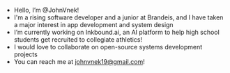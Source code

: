 - Hello, I’m @JohnVnek!
- I'm a rising software developer and a junior at Brandeis, and I have taken a major interest in app development and system design
- I’m currently working on Inkbound.ai, an AI platform to help high school students get recruited to collegiate athletics!
- I would love to collaborate on open-source systems development projects
- You can reach me at johnvnek19@gmail.com!

<!---
JohnVnek/JohnVnek is a ✨ special ✨ repository because its `README.md` (this file) appears on your GitHub profile.
You can click the Preview link to take a look at your changes.
--->
